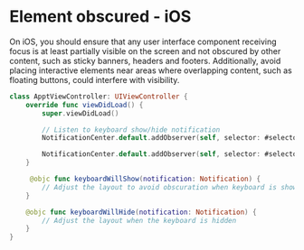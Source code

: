 # Element obscured - iOS

On iOS, you should ensure that any user interface component receiving focus is at least partially visible on the screen and not obscured by other content, such as sticky banners, headers and footers. Additionally, avoid placing interactive elements near areas where overlapping content, such as floating buttons, could interfere with visibility.

```swift
class ApptViewController: UIViewController {
    override func viewDidLoad() {
        super.viewDidLoad()

        // Listen to keyboard show/hide notification
        NotificationCenter.default.addObserver(self, selector: #selector(keyboardWillShow), name: UIResponder.keyboardWillShowNotification, object: nil)

        NotificationCenter.default.addObserver(self, selector: #selector(keyboardWillHide), name: UIResponder.keyboardWillHideNotification, object: nil)
    }

     @objc func keyboardWillShow(notification: Notification) {
        // Adjust the layout to avoid obscuration when keyboard is shown
    }

    @objc func keyboardWillHide(notification: Notification) {
        // Adjust the layout when the keyboard is hidden
    }
}
```
